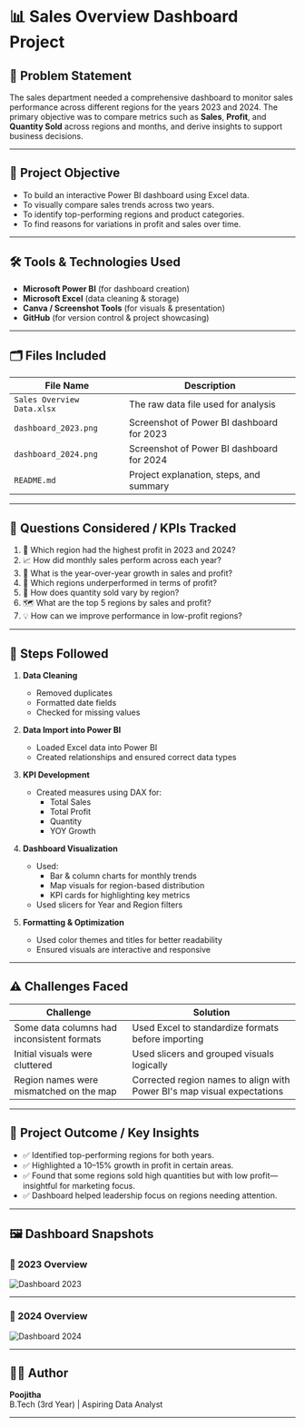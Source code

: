 # 📊 Sales Overview Dashboard Project

## 📌 Problem Statement

The sales department needed a comprehensive dashboard to monitor sales performance across different regions for the years 2023 and 2024. The primary objective was to compare metrics such as **Sales**, **Profit**, and **Quantity Sold** across regions and months, and derive insights to support business decisions.

---

## 🎯 Project Objective

- To build an interactive Power BI dashboard using Excel data.
- To visually compare sales trends across two years.
- To identify top-performing regions and product categories.
- To find reasons for variations in profit and sales over time.

---

## 🛠️ Tools & Technologies Used

- **Microsoft Power BI** (for dashboard creation)
- **Microsoft Excel** (data cleaning & storage)
- **Canva / Screenshot Tools** (for visuals & presentation)
- **GitHub** (for version control & project showcasing)

---

## 🗂️ Files Included

| File Name                         | Description                                  |
|----------------------------------|----------------------------------------------|
| `Sales Overview Data.xlsx`       | The raw data file used for analysis          |
| `dashboard_2023.png`             | Screenshot of Power BI dashboard for 2023    |
| `dashboard_2024.png`             | Screenshot of Power BI dashboard for 2024    |
| `README.md`                      | Project explanation, steps, and summary      |

---

## 🧠 Questions Considered / KPIs Tracked

1. 📍 Which region had the highest profit in 2023 and 2024?
2. 📈 How did monthly sales perform across each year?
3. 🔄 What is the year-over-year growth in sales and profit?
4. 🧭 Which regions underperformed in terms of profit?
5. 🛒 How does quantity sold vary by region?
6. 🗺️ What are the top 5 regions by sales and profit?
7. 💡 How can we improve performance in low-profit regions?

---

## 🔄 Steps Followed

1. **Data Cleaning**
   - Removed duplicates
   - Formatted date fields
   - Checked for missing values

2. **Data Import into Power BI**
   - Loaded Excel data into Power BI
   - Created relationships and ensured correct data types

3. **KPI Development**
   - Created measures using DAX for:
     - Total Sales
     - Total Profit
     - Quantity
     - YOY Growth

4. **Dashboard Visualization**
   - Used:
     - Bar & column charts for monthly trends
     - Map visuals for region-based distribution
     - KPI cards for highlighting key metrics
   - Used slicers for Year and Region filters

5. **Formatting & Optimization**
   - Used color themes and titles for better readability
   - Ensured visuals are interactive and responsive

---

## ⚠️ Challenges Faced

| Challenge | Solution |
|----------|----------|
| Some data columns had inconsistent formats | Used Excel to standardize formats before importing |
| Initial visuals were cluttered | Used slicers and grouped visuals logically |
| Region names were mismatched on the map | Corrected region names to align with Power BI's map visual expectations |

---

## 🏁 Project Outcome / Key Insights

- ✅ Identified top-performing regions for both years.
- ✅ Highlighted a 10–15% growth in profit in certain areas.
- ✅ Found that some regions sold high quantities but with low profit—insightful for marketing focus.
- ✅ Dashboard helped leadership focus on regions needing attention.

---

## 🖼️ Dashboard Snapshots

### 📌 2023 Overview

![Dashboard 2023](./7c9fd8ca-c303-405c-b3ff-d3848cea2df2.png)

---

### 📌 2024 Overview

![Dashboard 2024](./e62797fa-acfe-4186-bd14-6f05b5e0637f.png)

---

## 👩‍💻 Author

**Poojitha**  
B.Tech (3rd Year) | Aspiring Data Analyst  

---

